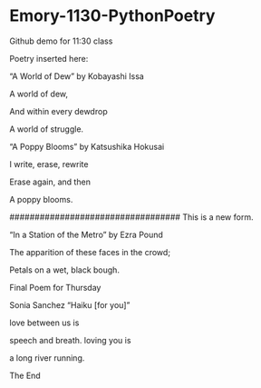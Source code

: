 # Emory-1130-PythonPoetry
Github demo for 11:30 class

Poetry inserted here:


“A World of Dew” by Kobayashi Issa

A world of dew,

And within every dewdrop

A world of struggle.



“A Poppy Blooms” by Katsushika Hokusai

I write, erase, rewrite

Erase again, and then

A poppy blooms.

##################################
This is a new form.


“In a Station of the Metro” by Ezra Pound

The apparition of these faces in the crowd;

Petals on a wet, black bough.




Final Poem for Thursday

Sonia Sanchez “Haiku [for you]”

love between us is

speech and breath. loving you is

a long river running.

The End

